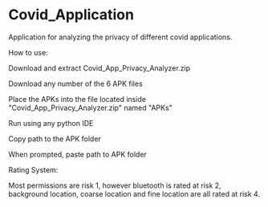 # Covid_Application
Application for analyzing the privacy of different covid applications.

How to use:

Download and extract Covid_App_Privacy_Analyzer.zip

Download any number of the 6 APK files

Place the APKs into the file located inside "Covid_App_Privacy_Analyzer.zip" named "APKs"

Run using any python IDE

Copy path to the APK folder

When prompted, paste path to APK folder

Rating System:

Most permissions are risk 1, however bluetooth is rated at risk 2, background location, coarse location and fine location are all rated at risk 4.
